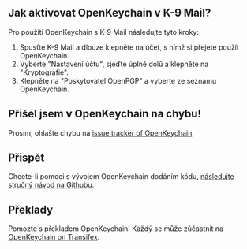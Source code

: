[//]: # (Poznámka: Prosím, vložte každou větu na zvláštní řádek, Transifex vkládá každý řádek do vlastního překladového pole!)

## Jak aktivovat OpenKeychain v K-9 Mail?
Pro použití OpenKeychain s K-9 Mail následujte tyto kroky:
  1. Spusťte K-9 Mail a dlouze klepněte na účet, s nímž si přejete použít OpenKeychain. 
  2. Vyberte "Nastavení účtu", sjeďte úplně dolů a klepněte na "Kryptografie".
  3. Klepněte na "Poskytovatel OpenPGP" a vyberte ze seznamu OpenKeychain.

## Přišel jsem v OpenKeychain na chybu!
Prosím, ohlašte chybu na [issue tracker of OpenKeychain](https://github.com/openpgp-keychain/openpgp-keychain/issues).

## Přispět
Chcete-li pomoci s vývojem OpenKeychain dodáním kódu, [následujte stručný návod na Githubu](https://github.com/openpgp-keychain/openpgp-keychain#contribute-code).

## Překlady
Pomozte s překladem OpenKeychain! Každý se může zúčastnit na [OpenKeychain on Transifex](https://www.transifex.com/projects/p/open-keychain/).